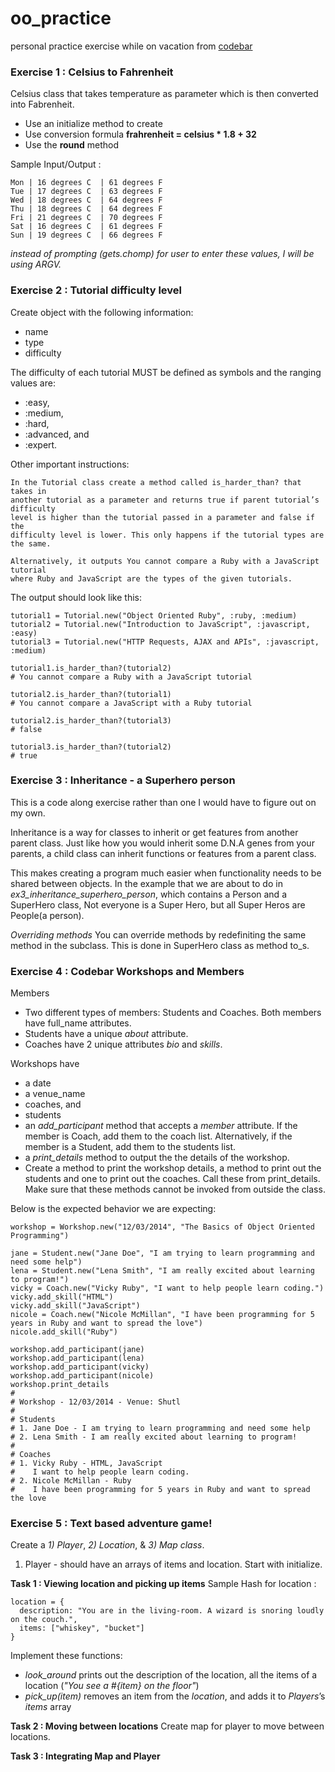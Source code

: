 # oo_practice
personal practice exercise while on vacation from [codebar](http://tutorials.codebar.io/ruby/lesson4/tutorial.html)

### Exercise 1 : Celsius to Fahrenheit

Celsius class that takes temperature as parameter which is then converted into Fabrenheit.

* Use an initialize method to create
* Use conversion formula **frahrenheit = celsius * 1.8 + 32**
* Use the **round** method

Sample Input/Output :
```
Mon | 16 degrees C  | 61 degrees F
Tue | 17 degrees C  | 63 degrees F
Wed | 18 degrees C  | 64 degrees F
Thu | 18 degrees C  | 64 degrees F
Fri | 21 degrees C  | 70 degrees F
Sat | 16 degrees C  | 61 degrees F
Sun | 19 degrees C  | 66 degrees F
```

_instead of prompting (gets.chomp) for user to enter these values, I will be using ARGV._


### Exercise 2 : Tutorial difficulty level

Create object with the following information:
* name
* type
* difficulty

The difficulty of each tutorial MUST be defined as symbols and the ranging values are:
* :easy,
* :medium,
* :hard,
* :advanced, and
* :expert.

Other important instructions:
```
In the Tutorial class create a method called is_harder_than? that takes in
another tutorial as a parameter and returns true if parent tutorial’s difficulty
level is higher than the tutorial passed in a parameter and false if the
difficulty level is lower. This only happens if the tutorial types are the same.

Alternatively, it outputs You cannot compare a Ruby with a JavaScript tutorial
where Ruby and JavaScript are the types of the given tutorials.
```

The output should look like this:
```
tutorial1 = Tutorial.new("Object Oriented Ruby", :ruby, :medium)
tutorial2 = Tutorial.new("Introduction to JavaScript", :javascript, :easy)
tutorial3 = Tutorial.new("HTTP Requests, AJAX and APIs", :javascript, :medium)

tutorial1.is_harder_than?(tutorial2)
# You cannot compare a Ruby with a JavaScript tutorial

tutorial2.is_harder_than?(tutorial1)
# You cannot compare a JavaScript with a Ruby tutorial

tutorial2.is_harder_than?(tutorial3)
# false

tutorial3.is_harder_than?(tutorial2)
# true
```

### Exercise 3 : Inheritance - a Superhero person

This is a code along exercise rather than one I would have to figure out on my own.

Inheritance is a way for classes to inherit or get features from another parent
class. Just like how you would inherit some D.N.A genes from your parents, a child
class can inherit functions or features from a parent class.

This makes creating a program much easier when functionality needs to be shared between
objects. In the example that we are about to do in _ex3_inheritance_superhero_person_,
which contains a Person and a SuperHero class, Not everyone is a Super Hero, but all Super Heros are People(a person).

*Overriding methods*
You can override methods by redefiniting the same method in the subclass. This is done in SuperHero class as method to_s.


### Exercise 4 : Codebar Workshops and Members

Members
* Two different types of members: Students and Coaches. Both members have full_name attributes.
* Students have a unique *about* attribute.
* Coaches have 2 unique attributes *bio* and *skills*.

Workshops have
* a date
* a venue_name
* coaches, and
* students
* an *add_participant* method that accepts a *member* attribute. If the member is Coach, add them to the coach list. Alternatively, if the member is a Student, add them to the students list.
* a *print_details* method to output the the details of the workshop.
* Create a method to print the workshop details, a method to print out the students and one to print out the coaches. Call these from print_details. Make sure that these methods cannot be invoked from outside the class.

Below is the expected behavior we are expecting:
```
workshop = Workshop.new("12/03/2014", "The Basics of Object Oriented Programming")

jane = Student.new("Jane Doe", "I am trying to learn programming and need some help")
lena = Student.new("Lena Smith", "I am really excited about learning to program!")
vicky = Coach.new("Vicky Ruby", "I want to help people learn coding.")
vicky.add_skill("HTML")
vicky.add_skill("JavaScript")
nicole = Coach.new("Nicole McMillan", "I have been programming for 5 years in Ruby and want to spread the love")
nicole.add_skill("Ruby")

workshop.add_participant(jane)
workshop.add_participant(lena)
workshop.add_participant(vicky)
workshop.add_participant(nicole)
workshop.print_details
#
# Workshop - 12/03/2014 - Venue: Shutl
#
# Students
# 1. Jane Doe - I am trying to learn programming and need some help
# 2. Lena Smith - I am really excited about learning to program!
#
# Coaches
# 1. Vicky Ruby - HTML, JavaScript
#    I want to help people learn coding.
# 2. Nicole McMillan - Ruby
#    I have been programming for 5 years in Ruby and want to spread the love
```


### Exercise 5 : Text based adventure game!

Create a *1) Player*, *2) Location*, & *3) Map class*.

1) Player - should have an arrays of items and location. Start with initialize.

**Task 1 : Viewing location and picking up items**
Sample Hash for location :
```
location = {
  description: "You are in the living-room. A wizard is snoring loudly on the couch.",
  items: ["whiskey", "bucket"]
}
```

Implement these functions:

* *look_around* prints out the description of the location, all the items of a location (*"You see a #{item} on the floor"*)
* *pick_up(item)* removes an item from the *location*, and adds it to *Players*’s *items* array

**Task 2 : Moving between locations**
Create map for player to move between locations.


**Task 3 : Integrating Map and Player**
